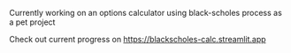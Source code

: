 Currently working on an options calculator using black-scholes process as a pet project

Check out current progress on https://blackscholes-calc.streamlit.app
